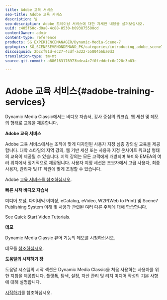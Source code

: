 ```yaml
---
title: Adobe 교육 서비스
seo-title: Adobe 교육 서비스
description: 널
seo-description: Adobe 트레이닝 서비스에 대한 자세한 내용을 살펴보십시오.
uuid: c405f60c-d0a8-4c88-8530-b093875500cd
contentOwner: admin
content-type: reference
products: SG_EXPERIENCEMANAGER/Dynamic-Media-Scene-7
geptopics: SG_SCENESEVENONDEMAND_PK/categories/introducing_adobe_scene7
discoiquuid: 2bccf91d-ec27-4cdf-a322-55804b6ba0d3
translation-type: tm+mt
source-git-commit: a886163176973bdea4c7f0feddefc6c228c3b83c

---
```



# Adobe 교육 서비스{#adobe-training-services}

Dynamic Media Classic에서는 비디오 자습서, 강사 중심의 워크숍, 웹 세션 및 데모의 형태로 교육을 제공합니다.

**Adobe 교육 서비스**

Adobe 교육 서비스에서는 조직에 맞게 디자인된 사용자 지정 심층 강의실 교육을 제공합니다. 대학 스타일의 지역 강의, 웹 기반 세션 또는 사용자 지정 온사이트 워크샵 형태의 교육이 제공될 수 있습니다. 지역 강의는 모든 고객에게 개방되며 북미와 EMEA의 여러 위치에서 정기적으로 제공됩니다. 사용자 지정 세션은 초보자에서 고급 사용자, 최종 사용자, 관리자 및 IT 직원에 맞게 조정할 수 있습니다.

Adobe [교육 서비스를 참조하십시오](https://training.adobe.com/training.html)[](https://www.adobe.com/go/learn_sc7_trainingrequest_en).

**빠른 시작 비디오 자습서**

미디어 포털, 다이내믹 이미징, eCatalog, eVideo, W2P(Web to Print) 및 Scene7 Publishing System 이해 및 사용과 관련된 여러 다른 주제에 대해 학습합니다.

See [Quick Start Video Tutorials](https://marketing.adobe.com/resources/help/en_US/home/index.html#Scene7).

**데모**

Dynamic Media Classic 뷰어 기능의 데모를 시청하십시오.

데모를 [참조하십시오](https://www.adobe.com/solutions/web-experience-management/rich-media-assets-demos.html).

**도움말의 시작하기 장**

도움말 시스템의 시작 섹션은 Dynamic Media Classic을 처음 사용하는 사용자를 위한 지침을 제공합니다. 플랫폼, 탐색, 설정, 자산 관리 및 리치 미디어 작성의 기본 사항에 대해 설명합니다. 

[시작하기](scene7-platform-overview.md)를 참조하십시오.